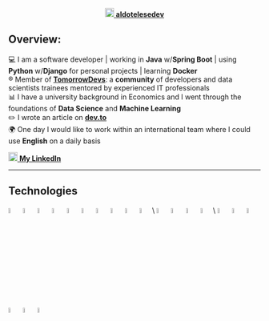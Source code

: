 <p align="center">
  <a href= "https://aldotelesedev.vercel.app/"><img src="https://img.icons8.com/ultraviolet/40/000000/domain.png" height="18" width="18"/> <b>aldotelesedev</b></a>
</p>

## Overview:

:computer: I am a software developer  |  working in **Java** w/**Spring Boot**  |  using **Python** w/**Django** for personal projects  |  learning **Docker**\
:registered: Member of [**TomorrowDevs**](https://www.tomorrowdevs.com): a **community** of developers and data scientists trainees mentored by experienced IT professionals\
:bar_chart: I have a university background in Economics and I went through the foundations of **Data Science** and **Machine Learning**\
:pencil2: I wrote an article on [**dev.to**](https://www.dev.to/aldotele)\
:earth_africa: One day I would like to work within an international team where I could use **English** on a daily basis

<a href= "https://www.linkedin.com/in/aldo-telese/"><img src="https://cdn4.iconfinder.com/data/icons/social-messaging-ui-color-shapes-2-free/128/social-linkedin-circle-512.png" height="18" width="18"/> <b>My LinkedIn </b></a>

***
## Technologies
<p>
  <img width="5%" src="https://www.vectorlogo.zone/logos/java/java-ar21.svg" />
  <img width="5%" src="https://www.vectorlogo.zone/logos/python/python-ar21.svg" />
  <img width="5%" src="https://www.vectorlogo.zone/logos/djangoproject/djangoproject-ar21.svg" />
  <img width="5%" src="https://www.vectorlogo.zone/logos/springio/springio-ar21.svg" />
  <img width="5%" src="https://www.vectorlogo.zone/logos/w3_html5/w3_html5-ar21.svg" />
  <img width="5%" src="https://www.vectorlogo.zone/logos/w3_css/w3_css-ar21.svg" />
  <img width="5%" src="https://www.vectorlogo.zone/logos/javascript/javascript-ar21.svg" />
  <img width="5%" src="https://www.vectorlogo.zone/logos/vuejs/vuejs-ar21.svg" />
  <img width="5%" src="https://www.vectorlogo.zone/logos/getbootstrap/getbootstrap-ar21.svg" />
  <img width="5%" src="https://www.vectorlogo.zone/logos/leafletjs/leafletjs-ar21.svg" />\
  <img width="5%" src="https://www.vectorlogo.zone/logos/mysql/mysql-ar21.svg" />
  <img width="5%" src="https://www.vectorlogo.zone/logos/mongodb/mongodb-ar21.svg" />
  <img width="5%" src="https://www.vectorlogo.zone/logos/sqlite/sqlite-ar21.svg" />
  <img width="5%" src="https://www.vectorlogo.zone/logos/graphql/graphql-ar21.svg" />\
  <img width="5%" src="https://www.vectorlogo.zone/logos/git-scm/git-scm-ar21.svg" />
  <img width="5%" src="https://www.vectorlogo.zone/logos/docker/docker-ar21.svg" />
  <img width="5%" src="https://www.vectorlogo.zone/logos/getpostman/getpostman-ar21.svg" />
  <img width="5%" src="https://www.vectorlogo.zone/logos/markdown-here/markdown-here-ar21.svg" />
  <img width="5%" src="https://www.vectorlogo.zone/logos/jupyter/jupyter-ar21.svg" />
  <img width="5%" src="https://www.vectorlogo.zone/logos/heroku/heroku-ar21.svg" />
</p>

<!--
[![Top Langs](https://github-readme-stats.vercel.app/api/top-langs/?username=aldotele&layout=compact&theme=vue)](https://github.com/anuraghazra/github-readme-stats)
-->

<!--
***
## My projects:

>> **Image Recognition Webapp** (team project in @Tomorrowdevs)

My work was related to the back-end and required me to use **Django** framework with **RESTful APIs**.

available at &#8594;  [Deploy link](https://gracious-mcclintock-220460.netlify.app/index.html)\
[Back-end repository](https://github.com/TD-team3/img-recognition-web-app-be)\
[Front-end repository](https://github.com/TD-team3/img-recognition-web-app-fe)

***

>> **Shorten 1000** (personal project)

A Url shortener with a *copy to clipboard* feature built in Django

available at &#8594;  [s1000.herokuapp.com](https://s1000.herokuapp.com/) \
[shorten1000 repository](https://github.com/aldotele/shorten1000)

***

>> **The Mystery Word** (personal project)

the English version of the Italian game called [*Ghigliottina*](https://www.youtube.com/watch?v=eLGqqjawDp8)

available at &#8594;  [themysteryword.herokuapp.com](https://themysteryword.herokuapp.com/) \
[mystery word repository](https://github.com/aldotele/mystery_word)

***

>> **Etsy.com Web Crawler** (team project in @Tomorrowdevs)

The project was part of a series of workshop related to *multithreading*.\
We decided to implement a web scraper that used **multithread** in order to boost
**image download** from the online marketplace ([**Etsy.com**](https://etsy.com))

[multi-crawler repository](https://github.com/aldotele/multi_crawler)

***

>> **Lotto lottery** (individual project in @Tomorrowdevs)
>
This project required me to implement a simulation of the Italian Lotto game by using **OOP** and **unittests**.

[Lotto game repository](https://github.com/aldotele/lotto_lottery) 

***
-->


<!--
**aldotele/aldotele** is a ✨ _special_ ✨ repository because its `README.md` (this file) appears on your GitHub profile.
Here are some ideas to get you started:
- 🔭 I’m currently working on ...
- 🌱 I’m currently learning ...
- 👯 I’m looking to collaborate on ...
- 🤔 I’m looking for help with ...
- 💬 Ask me about ...
- 📫 How to reach me: ...
- 😄 Pronouns: ...
- ⚡ Fun fact: ...
-->

<!--
 <img height="180em" align="left" src="https://github-readme-stats.vercel.app/api?username=aldotele&show_icons=true&hide_border=true&&count_private=true&include_all_commits=true"  width="40%" />
-->
